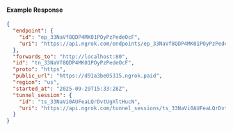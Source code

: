 <!-- Code generated for API Clients. DO NOT EDIT. -->

#### Example Response

```json
{
  "endpoint": {
    "id": "ep_33NaVf8QDP4MK01POyPzPedeOcF",
    "uri": "https://api.ngrok.com/endpoints/ep_33NaVf8QDP4MK01POyPzPedeOcF"
  },
  "forwards_to": "http://localhost:80",
  "id": "tn_33NaVf8QDP4MK01POyPzPedeOcF",
  "proto": "https",
  "public_url": "https://d91a3be05315.ngrok.paid",
  "region": "us",
  "started_at": "2025-09-29T15:33:28Z",
  "tunnel_session": {
    "id": "ts_33NaVi0AUFeaLQrDvtUgXltHucN",
    "uri": "https://api.ngrok.com/tunnel_sessions/ts_33NaVi0AUFeaLQrDvtUgXltHucN"
  }
}
```
